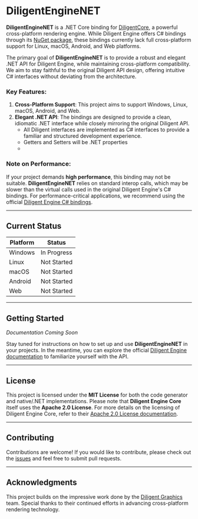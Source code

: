 # DiligentEngineNET

**DiligentEngineNET** is a .NET Core binding for [DiligentCore](https://github.com/DiligentGraphics/DiligentCore), a powerful cross-platform rendering engine. While Diligent Engine offers C# bindings through its [NuGet package](https://www.nuget.org/packages/DiligentGraphics.DiligentEngine.Core), these bindings currently lack full cross-platform support for Linux, macOS, Android, and Web platforms.

The primary goal of **DiligentEngineNET** is to provide a robust and elegant .NET API for Diligent Engine, while maintaining cross-platform compatibility. We aim to stay faithful to the original Diligent API design, offering intuitive C# interfaces without deviating from the architecture.

### Key Features:

1. **Cross-Platform Support**: This project aims to support Windows, Linux, macOS, Android, and Web.
2. **Elegant .NET API**: The bindings are designed to provide a clean, idiomatic .NET interface while closely mirroring the original Diligent API.
   - All Diligent interfaces are implemented as C# interfaces to provide a familiar and structured development experience.
   - Getters and Setters will be .NET properties
   - 

### Note on Performance:

If your project demands **high performance**, this binding may not be suitable. **DiligentEngineNET** relies on standard interop calls, which may be slower than the virtual calls used in the original Diligent Engine's C# bindings. For performance-critical applications, we recommend using the official [Diligent Engine C# bindings](https://www.nuget.org/packages/DiligentGraphics.DiligentEngine.Core).

---

## Current Status

| Platform | Status      |
| -------- | ----------- |
| Windows  | In Progress |
| Linux    | Not Started |
| macOS    | Not Started |
| Android  | Not Started |
| Web      | Not Started |

---

## Getting Started

*Documentation Coming Soon*

Stay tuned for instructions on how to set up and use **DiligentEngineNET** in your projects. In the meantime, you can explore the official [Diligent Engine documentation](https://github.com/DiligentGraphics/DiligentCore#readme) to familiarize yourself with the API.

---

## License

This project is licensed under the **MIT License** for both the code generator and native/.NET implementations. Please note that **Diligent Engine Core** itself uses the **Apache 2.0 License**. For more details on the licensing of Diligent Engine Core, refer to their [Apache 2.0 License documentation](https://github.com/DiligentGraphics/DiligentCore?tab=Apache-2.0-1-ov-file#readme).

---

## Contributing

Contributions are welcome! If you would like to contribute, please check out the [issues](https://github.com/rbnpontes/DiligentEngineNET/issues) and feel free to submit pull requests.

---

## Acknowledgments

This project builds on the impressive work done by the [Diligent Graphics](https://github.com/DiligentGraphics/DiligentCore) team. Special thanks to their continued efforts in advancing cross-platform rendering technology.
